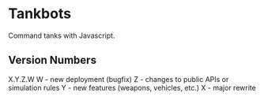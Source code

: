 Tankbots
========
Command tanks with Javascript.

Version Numbers
---------------
X.Y.Z.W
W - new deployment (bugfix)
Z - changes to public APIs or simulation rules
Y - new features (weapons, vehicles, etc.)
X - major rewrite
